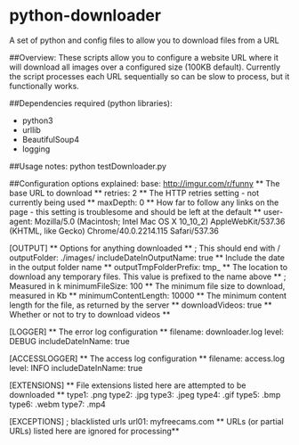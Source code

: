 # python-downloader
A set of python and config files to allow you to download files from a URL

##Overview:
These scripts allow you to configure a website URL where it will download all images over a configured size (100KB default). Currently the script processes each URL sequentially so can be slow to process, but it functionally works.
 
##Dependencies required (python libraries):
- python3
- urllib
- BeautifulSoup4
- logging

##Usage notes: 
python testDownloader.py

##Configuration options explained:
base: http://imgur.com/r/funny ** The base URL to download **
retries: 2 ** The HTTP retries setting - not currently being used **
maxDepth: 0 ** How far to follow any links on the page - this setting is troublesome and should be left at the default **
user-agent: Mozilla/5.0 (Macintosh; Intel Mac OS X 10_10_2) AppleWebKit/537.36 (KHTML, like Gecko) Chrome/40.0.2214.115 Safari/537.36

[OUTPUT] ** Options for anything downloaded **
; This should end with /
outputFolder: ./images/
includeDateInOutputName: true ** Include the date in the output folder name **
outputTmpFolderPrefix: tmp_ ** The location to download any temporary files. This value is prefixed to the name above **
; Measured in k
minimumFileSize: 100 ** The minimum file size to download, measured in Kb **
minimumContentLength: 10000 ** The minimum content length for the file, as returned by the server **
downloadVideos: true ** Whether or not to try to download videos **

[LOGGER] ** The error log configuration **
filename: downloader.log
level: DEBUG
includeDateInName: true

[ACCESSLOGGER] ** The access log configuration **
filename: access.log
level: INFO
includeDateInName: true

[EXTENSIONS] ** File extensions listed here are attempted to be downloaded **
type1: .png
type2: .jpg
type3: .jpeg
type4: .gif
type5: .bmp
type6: .webm
type7: .mp4

[EXCEPTIONS]
; blacklisted urls
url01: myfreecams.com ** URLs (or partial URLs) listed here are ignored for processing**
